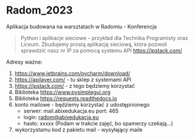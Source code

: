 # Radom_2023
Aplikacja budowana na warsztatach w Radomiu - Konferencja


> Python i aplikacje sieciowe - przykład dla Technika Programisty oraz Liceum.
Zbudujemy prostą aplikację sieciową, która pozwoli sprawdzić nasz nr IP za pomocą systemu API https://ipstack.com/

Adresy ważne:

1. https://www.jetbrains.com/pycharm/download/
2. https://apilayer.com/ - tu sklep z systemami API
3. https://ipstack.com/ - z tego będziemy korzystać
4. Biblioteka https://www.pysimplegui.org
5. Biblioteka https://requests.readthedocs.io
4. konto mailowe - będziemy korzystać z udostępnionego
   - serwer: mail.abixedukacja.eu port: 465
   - login: radom@abixedukacja.eu
   - hasło: xxxxx (Podam w trakcie zajęć, bo spamerzy czekają...)
5. wykorzystamu kod z pakietu mail - wysyłający maile